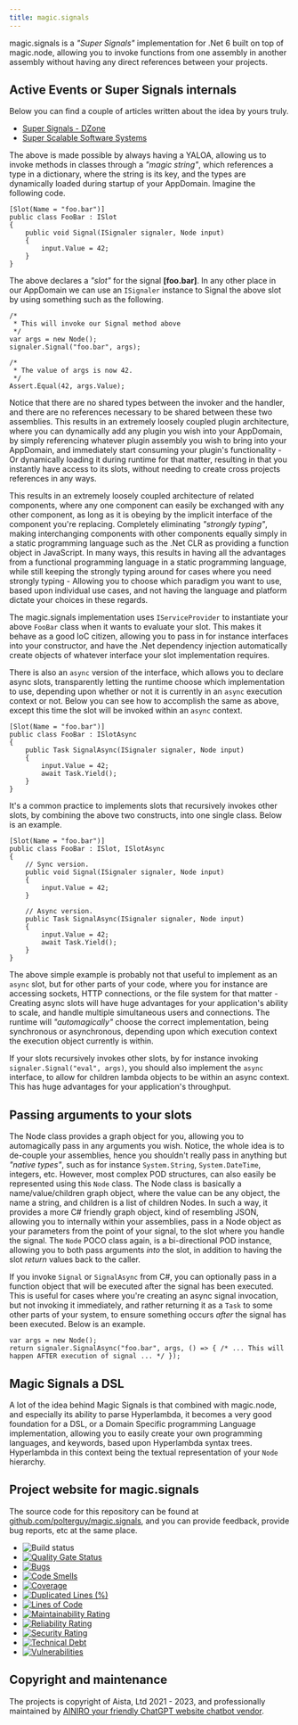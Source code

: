 ```yaml
---
title: magic.signals
---
```


magic.signals is a _"Super Signals"_ implementation for .Net 6 built on top of magic.node,
allowing you to invoke functions from one assembly in another assembly without having any direct references between
your projects.

## Active Events or Super Signals internals

Below you can find a couple of articles written about the idea by yours truly.

* [Super Signals - DZone](https://dzone.com/articles/super-signals-in-aspnet-core)
* [Super Scalable Software Systems](https://dzone.com/articles/the-http-protocol-and-super-scalable-software-syst)

The above is made possible by always having a YALOA, allowing us to invoke methods in classes through
a _"magic string"_, which references a type in a dictionary, where the string is its key, and the types
are dynamically loaded during startup of your AppDomain. Imagine the following code.

```
[Slot(Name = "foo.bar")]
public class FooBar : ISlot
{
    public void Signal(ISignaler signaler, Node input)
    {
        input.Value = 42;
    }
}
```

The above declares a _"slot"_ for the signal **[foo.bar]**. In any other place in our AppDomain we can use an `ISignaler`
instance to Signal the above slot by using something such as the following.

```
/*
 * This will invoke our Signal method above
 */
var args = new Node();
signaler.Signal("foo.bar", args);

/*
 * The value of args is now 42.
 */
Assert.Equal(42, args.Value);
```

Notice that there are no shared types between the invoker and the handler, and there are no references necessary to
be shared between these two assemblies. This results in an extremely loosely coupled plugin architecture, where you can
dynamically add any plugin you wish into your AppDomain, by simply referencing whatever plugin assembly you
wish to bring into your AppDomain, and immediately start consuming your plugin's functionality - Or dynamically loading
it during runtime for that matter, resulting in that you instantly have access to its slots, without needing to create
cross projects references in any ways.

This results in an extremely loosely coupled architecture of related components, where any one component can easily be
exchanged with any other component, as long as it is obeying by the implicit interface of the component you're replacing.
Completely eliminating _"strongly typing"_, making interchanging components with other components equally simply in a
static programming language such as the .Net CLR as providing a function object in JavaScript. In many ways, this
results in having all the advantages from a functional programming language in a static programming language, while still
keeping the strongly typing around for cases where you need strongly typing - Allowing you to choose which paradigm you
want to use, based upon individual use cases, and not having the language and platform dictate your choices in these
regards.

The magic.signals implementation uses `IServiceProvider` to instantiate your above `FooBar` class when it
wants to evaluate your slot. This makes it behave as a good IoC citizen, allowing you to pass in for instance
interfaces into your constructor, and have the .Net dependency injection automatically create objects
of whatever interface your slot implementation requires.

There is also an `async` version of the interface, which allows you to declare async slots, transparently
letting the runtime choose which implementation to use, depending upon whether or not it is currently in
an `async` execution context or not. Below you can see how to accomplish the same as above, except this
time the slot will be invoked within an `async` context.

```
[Slot(Name = "foo.bar")]
public class FooBar : ISlotAsync
{
    public Task SignalAsync(ISignaler signaler, Node input)
    {
        input.Value = 42;
        await Task.Yield();
    }
}
```

It's a common practice to implements slots that recursively invokes other slots, by combining the above two constructs, into
one single class. Below is an example.

```
[Slot(Name = "foo.bar")]
public class FooBar : ISlot, ISlotAsync
{
    // Sync version.
    public void Signal(ISignaler signaler, Node input)
    {
        input.Value = 42;
    }

    // Async version.
    public Task SignalAsync(ISignaler signaler, Node input)
    {
        input.Value = 42;
        await Task.Yield();
    }
}
```

The above simple example is probably not that useful to implement as an `async` slot, but for other parts of your code,
where you for instance are accessing sockets, HTTP connections, or the file system for that matter - Creating
async slots will have huge advantages for your application's ability to scale, and handle multiple simultaneous
users and connections. The runtime will _"automagically"_ choose the correct implementation, being synchronous or
asynchronous, depending upon which execution context the execution object currently is within.

If your slots recursively invokes other slots, by for instance invoking `signaler.Signal("eval", args)`, you should
also implement the `async` interface, to allow for children lambda objects to be within an async context. This has huge
advantages for your application's throughput.

## Passing arguments to your slots

The Node class provides a graph object for you, allowing you to automagically pass in any arguments you wish.
Notice, the whole idea is to de-couple your assemblies, hence you shouldn't really pass in anything but _"native types"_,
such as for instance `System.String`, `System.DateTime`, integers, etc. However, most complex POD structures, can also
easily be represented using this `Node` class. The Node class is basically a name/value/children graph object, where
the value can be any object, the name a string, and children is a list of children Nodes. In such a way, it provides
a more C# friendly graph object, kind of resembling JSON, allowing you to internally within your assemblies, pass
in a Node object as your parameters from the point of your signal, to the slot where you handle the signal.
The `Node` POCO class again, is a bi-directional POD instance, allowing you to both pass arguments _into_ the
slot, in addition to having the slot _return_ values back to the caller.

If you invoke `Signal` or `SignalAsync` from C#, you can optionally pass in a function object that will
be executed after the signal has been executed. This is useful for cases where you're creating an async signal
invocation, but not invoking it immediately, and rather returning it as a `Task` to some other parts of your
system, to ensure something occurs _after_ the signal has been executed. Below is an example.

```
var args = new Node();
return signaler.SignalAsync("foo.bar", args, () => { /* ... This will happen AFTER execution of signal ... */ });

```

## Magic Signals a DSL

A lot of the idea behind Magic Signals is that combined with magic.node,
and especially its ability to parse Hyperlambda, it becomes a very good foundation for a DSL, or a Domain Specific
programming Language implementation, allowing you to easily create your own programming languages, and keywords,
based upon Hyperlambda syntax trees. Hyperlambda in this context being the textual representation of your `Node`
hierarchy.

## Project website for magic.signals

The source code for this repository can be found at [github.com/polterguy/magic.signals](https://github.com/polterguy/magic.signals), and you can provide feedback, provide bug reports, etc at the same place.

- ![Build status](https://github.com/polterguy/magic.signals/actions/workflows/build.yaml/badge.svg)
- [![Quality Gate Status](https://sonarcloud.io/api/project_badges/measure?project=polterguy_magic.signals&metric=alert_status)](https://sonarcloud.io/dashboard?id=polterguy_magic.signals)
- [![Bugs](https://sonarcloud.io/api/project_badges/measure?project=polterguy_magic.signals&metric=bugs)](https://sonarcloud.io/dashboard?id=polterguy_magic.signals)
- [![Code Smells](https://sonarcloud.io/api/project_badges/measure?project=polterguy_magic.signals&metric=code_smells)](https://sonarcloud.io/dashboard?id=polterguy_magic.signals)
- [![Coverage](https://sonarcloud.io/api/project_badges/measure?project=polterguy_magic.signals&metric=coverage)](https://sonarcloud.io/dashboard?id=polterguy_magic.signals)
- [![Duplicated Lines (%)](https://sonarcloud.io/api/project_badges/measure?project=polterguy_magic.signals&metric=duplicated_lines_density)](https://sonarcloud.io/dashboard?id=polterguy_magic.signals)
- [![Lines of Code](https://sonarcloud.io/api/project_badges/measure?project=polterguy_magic.signals&metric=ncloc)](https://sonarcloud.io/dashboard?id=polterguy_magic.signals)
- [![Maintainability Rating](https://sonarcloud.io/api/project_badges/measure?project=polterguy_magic.signals&metric=sqale_rating)](https://sonarcloud.io/dashboard?id=polterguy_magic.signals)
- [![Reliability Rating](https://sonarcloud.io/api/project_badges/measure?project=polterguy_magic.signals&metric=reliability_rating)](https://sonarcloud.io/dashboard?id=polterguy_magic.signals)
- [![Security Rating](https://sonarcloud.io/api/project_badges/measure?project=polterguy_magic.signals&metric=security_rating)](https://sonarcloud.io/dashboard?id=polterguy_magic.signals)
- [![Technical Debt](https://sonarcloud.io/api/project_badges/measure?project=polterguy_magic.signals&metric=sqale_index)](https://sonarcloud.io/dashboard?id=polterguy_magic.signals)
- [![Vulnerabilities](https://sonarcloud.io/api/project_badges/measure?project=polterguy_magic.signals&metric=vulnerabilities)](https://sonarcloud.io/dashboard?id=polterguy_magic.signals)

## Copyright and maintenance

The projects is copyright of Aista, Ltd 2021 - 2023, and professionally maintained by [AINIRO your friendly ChatGPT website chatbot vendor](https://ainiro.io).
